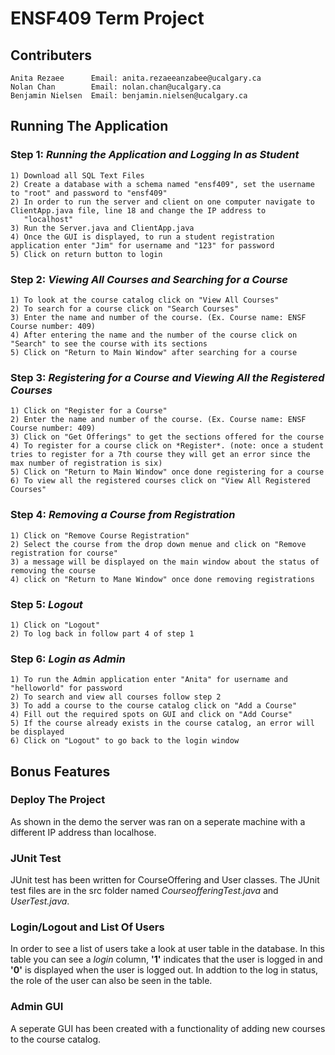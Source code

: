 # ENSF409 Term Project 
## Contributers 
```
Anita Rezaee      Email: anita.rezaeeanzabee@ucalgary.ca
Nolan Chan        Email: nolan.chan@ucalgary.ca
Benjamin Nielsen  Email: benjamin.nielsen@ucalgary.ca
```
## Running The Application 
### Step 1: *Running the Application and Logging In as Student* 
```
1) Download all SQL Text Files
2) Create a database with a schema named "ensf409", set the username to "root" and password to "ensf409"
2) In order to run the server and client on one computer navigate to ClientApp.java file, line 18 and change the IP address to 
   "localhost" 
3) Run the Server.java and ClientApp.java
4) Once the GUI is displayed, to run a student registration application enter "Jim" for username and "123" for password
5) Click on return button to login 
```
### Step 2: *Viewing All Courses and Searching for a Course* 
```
1) To look at the course catalog click on "View All Courses"
2) To search for a course click on "Search Courses" 
3) Enter the name and number of the course. (Ex. Course name: ENSF  Course number: 409)
4) After entering the name and the number of the course click on "Search" to see the course with its sections
5) Click on "Return to Main Window" after searching for a course
```
### Step 3: *Registering for a Course and Viewing All the Registered Courses* 
```
1) Click on "Register for a Course"
2) Enter the name and number of the course. (Ex. Course name: ENSF  Course number: 409)
3) Click on "Get Offerings" to get the sections offered for the course
4) To register for a course click on *Register*. (note: once a student tries to register for a 7th course they will get an error since the max number of registration is six)
5) Click on "Return to Main Window" once done registering for a course
6) To view all the registered courses click on "View All Registered Courses" 
```
### Step 4: *Removing a Course from Registration* 
```
1) Click on "Remove Course Registration"
2) Select the course from the drop down menue and click on "Remove registration for course"
3) a message will be displayed on the main window about the status of removing the course 
4) click on "Return to Mane Window" once done removing registrations 
```
### Step 5: *Logout* 
```
1) Click on "Logout" 
2) To log back in follow part 4 of step 1
```
### Step 6: *Login as Admin* 
```
1) To run the Admin application enter "Anita" for username and "helloworld" for password
2) To search and view all courses follow step 2
3) To add a course to the course catalog click on "Add a Course"
4) Fill out the required spots on GUI and click on "Add Course"
5) If the course already exists in the course catalog, an error will be displayed 
6) Click on "Logout" to go back to the login window
```
## Bonus Features 

### Deploy The Project 
As shown in the demo the server was ran on a seperate machine with a different IP address than localhose. 

### JUnit Test 
JUnit test has been written for CourseOffering and User classes. The JUnit test files are in the src folder named *CourseofferingTest.java* and *UserTest.java*. 

### Login/Logout and List Of Users 
In order to see a list of users take a look at user table in the database. In this table you can see a *login* column, **'1'** indicates that the user is logged in and **'0'** is displayed when the user is logged out. 
In addtion to the log in status, the role of the user can also be seen in the table. 

### Admin GUI 
A seperate GUI has been created with a functionality of adding new courses to the course catalog. 
